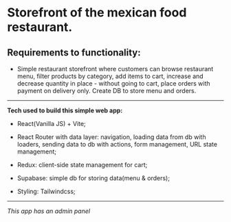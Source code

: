 
# Storefront of the mexican food restaurant.

## Requirements to functionality:
- Simple restaurant storefront where customers can browse restaurant menu, filter products by category, add items to cart, increase and decrease quantity in place - without going to cart, place orders with payment on delivery only. Create DB to store menu and orders.

---

**Tech used to build this simple web app:**

- React(Vanilla JS) + Vite;

- React Router with data layer: navigation, loading data from db with loaders, sending data to db with actions, form management, URL state management;

- Redux: client-side state management for cart;

- Supabase: simple db for storing data(menu & orders);

- Styling: Tailwindcss;

---

_This app has an admin panel_ 
